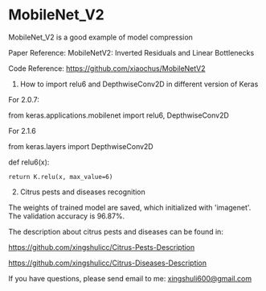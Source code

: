 # MobileNet_V2
MobileNet_V2 is a good example of model compression


Paper Reference: MobileNetV2: Inverted Residuals and Linear Bottlenecks

Code Reference: https://github.com/xiaochus/MobileNetV2


1. How to import relu6 and DepthwiseConv2D in different version of Keras

For 2.0.7:

from keras.applications.mobilenet import relu6, DepthwiseConv2D

For 2.1.6

from keras.layers import DepthwiseConv2D

def relu6(x):

    return K.relu(x, max_value=6)

2. Citrus pests and diseases recognition

The weights of trained model are saved, which initialized with 'imagenet'. The validation accuracy is 96.87%.

The description about citrus pests and diseases can be found in:

https://github.com/xingshulicc/Citrus-Pests-Description

https://github.com/xingshulicc/Citrus-Diseases-Description


If you have questions, please send email to me: xingshuli600@gmail.com
